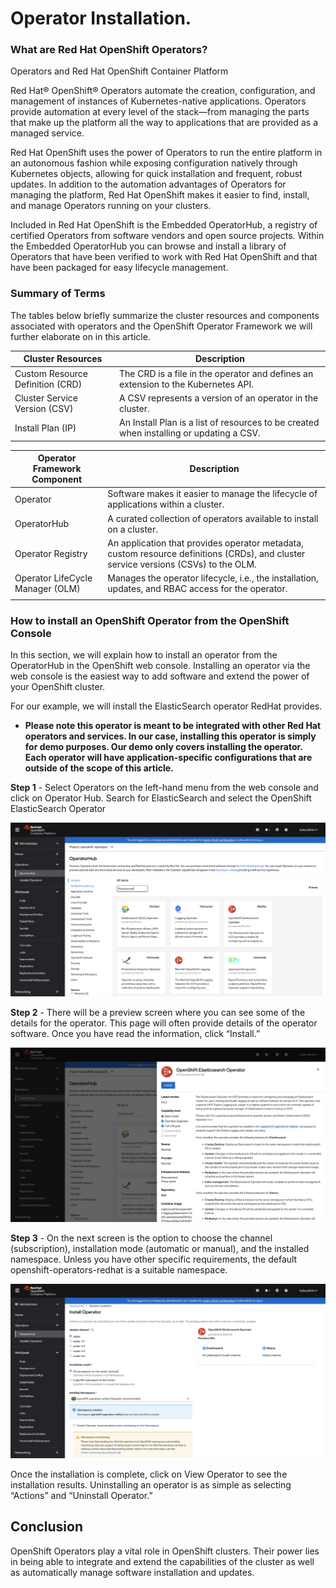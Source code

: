 # Operator Installation. 

### What are Red Hat OpenShift Operators?

Operators and Red Hat OpenShift Container Platform

Red Hat® OpenShift® Operators automate the creation, configuration, and management of instances of Kubernetes-native applications. Operators provide automation at every level of the stack—from managing the parts that make up the platform all the way to applications that are provided as a managed service.

Red Hat OpenShift uses the power of Operators to run the entire platform in an autonomous fashion while exposing configuration natively through Kubernetes objects, allowing for quick installation and frequent, robust updates. In addition to the automation advantages of Operators for managing the platform, Red Hat OpenShift makes it easier to find, install, and manage Operators running on your clusters.

Included in Red Hat OpenShift is the Embedded OperatorHub, a registry of certified Operators from software vendors and open source projects. Within the Embedded OperatorHub you can browse and install a library of Operators that have been verified to work with Red Hat OpenShift and that have been packaged for easy lifecycle management.


### Summary of Terms

The tables below briefly summarize the cluster resources and components associated with operators and the OpenShift Operator Framework we will further elaborate on in this article.

|**Cluster Resources**| **Description** | 
|------------|-----------------|
|Custom Resource Definition (CRD)  |The CRD is a file in the operator and defines an extension to the Kubernetes API. |
|Cluster Service Version (CSV) |A CSV represents a version of an operator in the cluster.  |
|Install Plan (IP)  |An Install Plan is a list of resources to be created when installing or updating a CSV.  |


|**Operator Framework Component**	| **Description** | 
|------------|-----------------|
|Operator  |Software makes it easier to manage the lifecycle of applications within a cluster. |
|OperatorHub |A curated collection of operators available to install on a cluster.  |
|Operator Registry |An application that provides operator metadata, custom resource definitions (CRDs), and cluster service versions (CSVs) to the OLM.  |
|Operator LifeCycle Manager (OLM)	|Manages the operator lifecycle, i.e., the installation, updates, and RBAC access for the operator.|
|||


### How to install an OpenShift Operator from the OpenShift Console

In this section, we will explain how to install an operator from the OperatorHub in the OpenShift web console. Installing an operator via the web console is the easiest way to add software and extend the power of your OpenShift cluster. 

For our example, we will install the ElasticSearch operator RedHat provides. 

*  **Please note this operator is meant to be integrated with other Red Hat operators and services. In our case, installing this operator is simply for demo purposes. Our demo only covers installing the operator. Each operator will have application-specific configurations that are outside of the scope of this article.** 

**Step 1** - Select Operators on the left-hand menu from the web console and click on Operator Hub. Search for ElasticSearch and select the OpenShift ElasticSearch Operator

![Alt text](https://github.com/gitops97123/OpenShift-v4.12.X/blob/main/icons/article-openshift-operators_Img2-1.png?raw=true)

**Step 2** - There will be a preview screen where you can see some of the details for the operator. This page will often provide details of the operator software. Once you have read the information, click “Install.”

![Alt text](https://github.com/gitops97123/OpenShift-v4.12.X/blob/main/icons/article-openshift-operators_Img3.png?raw=true)

**Step 3** - On the next screen is the option to choose the channel (subscription), installation mode (automatic or manual), and the installed namespace. Unless you have other specific requirements, the default openshift-operators-redhat is a suitable namespace. 

![Alt text](https://github.com/gitops97123/OpenShift-v4.12.X/blob/main/icons/article-openshift-operators_Img4.png?raw=true)

Once the installation is complete, click on View Operator to see the installation results. Uninstalling an operator is as simple as selecting “Actions” and “Uninstall Operator.”


## Conclusion

OpenShift Operators play a vital role in OpenShift clusters. Their power lies in being able to integrate and extend the capabilities of the cluster as well as automatically manage software installation and updates.
